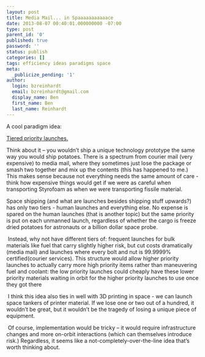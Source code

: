 ```yaml
---
layout: post
title: Media Mail... in Spaaaaaaaaaaace
date: 2013-08-07 00:40:01.000000000 -07:00
type: post
parent_id: '0'
published: true
password: ''
status: publish
categories: []
tags: efficiency ideas paradigms space
meta:
  _publicize_pending: '1'
author:
  login: bzreinhardt
  email: bzreinhardt@gmail.com
  display_name: Ben
  first_name: Ben
  last_name: Reinhardt
---
```

<p>A cool paradigm idea:</p>
<p><a href="http://images.spaceref.com/news/2012/JSCDepots.IntegratedRisks.v.pdf" target="_blank">Tiered priority launches.</a></p>
<p>Think about it – you wouldn’t ship a unique technology prototype the same way you would ship potatoes. There is a spectrum from courier mail (very expensive) to media mail, where they sometimes just lose the package or smash two together and mix up the contents (this has happened to me.) This makes sense because not everything needs the same amount of care - think how expensive things would get if we were as careful when transporting Styrofoam as when we were transporting fissile material.</p>
<p>Space shipping (and what are launches besides shipping stuff upwards?) has only two tiers - human launches and everything else. No expense is spared on the human launches (that is another topic) but the same priority is put on each unmanned launch, regardless of whether the cargo is freeze dried potatoes for astronauts or a billion dollar space probe.</p>
<p> Instead, why not have different tiers of: frequent launches for bulk materials like fuel that carry slightly higher risk, but cut costs dramatically (media mail) and launches where every bolt and nut is 99.9999% certified(courier services). This structure would allow higher priority launches to actually carry more high priority items rather than maneuvering fuel and coolant: the low priority launches could cheaply have these lower priority materials waiting in orbit for the higher priority launches to use once they got there</p>
<p> I think this idea also ties in well with 3D printing in space - we can launch space tankers of printer material. If we lose one or two out of a hundred, it wouldn’t be great, but it wouldn’t be the tragedy of losing a unique piece of equipment.</p>
<p> Of course, implementation would be tricky – it would require infrastructure changes and more on-orbit interactions (which can themselves introduce risk.) Regardless, it seems like a not-completely-over-the-line idea that’s worth thinking about.</p>
